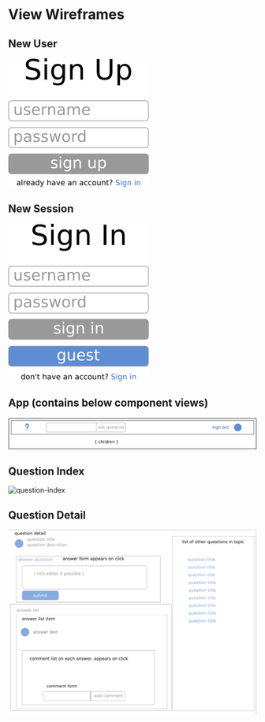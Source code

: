 # View Wireframes

## New User
![sign-up]

## New Session
![sign-in]

## App (contains below component views)
![app]

## Question Index
![question-index]

## Question Detail
![question-detail]

[sign-up]: ./wireframes/sign_up.png
[sign-in]: ./wireframes/sign_in.png
[app]: ./wireframes/app.png
[question-index]: ./wireframes/question_index.png
[question-detail]: ./wireframes/question_detail.png
